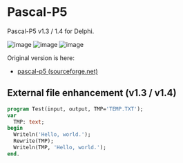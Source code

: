 # Pascal-P5
Pascal-P5 v1.3 / 1.4 for Delphi.

![image](https://user-images.githubusercontent.com/14885863/149734940-da303252-b089-4ee0-a337-8d3fa69633ee.png)
![image](https://user-images.githubusercontent.com/14885863/149663300-e320f4ce-f4ba-45bc-9771-1442c391f140.png)
![image](https://user-images.githubusercontent.com/14885863/150458903-113e6f5b-42ee-4a42-bff3-a5806e42b7fe.png)

Original version is here:

 - [pascal-p5 (sourceforge.net)](https://sourceforge.net/projects/pascalp5/)

## External file enhancement (v1.3 / v1.4)

```pascal
program Test(input, output, TMP='TEMP.TXT');
var
  TMP: text;
begin
  Writeln('Hello, world.');
  Rewrite(TMP);
  Writeln(TMP, 'Hello, world.');
end.
```

